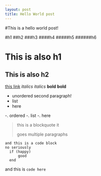 ```yaml
---
layout: post
title: Hello World post
---
```


#This is a hello world post!

#h1
##h2
###h3
####h4
#####h5
######h6

This is also h1
=====
This is also h2
-----

[this link](http://david-cys.github.oi)
*italics* _italics_
**bold** __bold__

- unordered
    second paragraph!
- list
- here

-. ordered
-. list
-. here

> this is a blockquote
> it
>
> goes multiple paragraphs

    and this is a code block
    no seriously
      if (happy)
          good
      end

and this is `code here`
